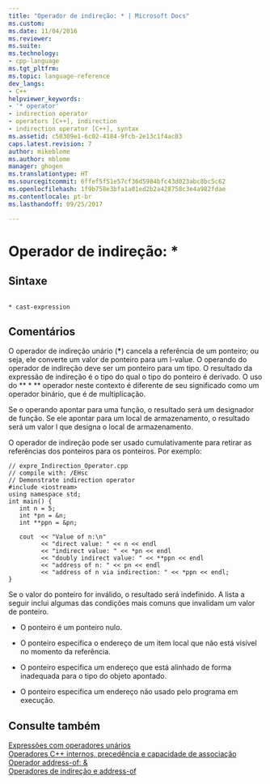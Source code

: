 ```yaml
---
title: "Operador de indireção: * | Microsoft Docs"
ms.custom: 
ms.date: 11/04/2016
ms.reviewer: 
ms.suite: 
ms.technology:
- cpp-language
ms.tgt_pltfrm: 
ms.topic: language-reference
dev_langs:
- C++
helpviewer_keywords:
- '* operator'
- indirection operator
- operators [C++], indirection
- indirection operator [C++], syntax
ms.assetid: c50309e1-6c02-4184-9fcb-2e13c1f4ac03
caps.latest.revision: 7
author: mikeblome
ms.author: mblome
manager: ghogen
ms.translationtype: HT
ms.sourcegitcommit: 6ffef5f51e57cf36d5984bfc43d023abc8bc5c62
ms.openlocfilehash: 1f9b758e3bfa1a01ed2b2a428758c3e4a982fdae
ms.contentlocale: pt-br
ms.lasthandoff: 09/25/2017

---
```

# <a name="indirection-operator-"></a>Operador de indireção: *
## <a name="syntax"></a>Sintaxe  
  
```  
  
* cast-expression  
```  
  
## <a name="remarks"></a>Comentários  
 O operador de indireção unário (**\***) cancela a referência de um ponteiro; ou seja, ele converte um valor de ponteiro para um l-value. O operando do operador de indireção deve ser um ponteiro para um tipo. O resultado da expressão de indireção é o tipo do qual o tipo do ponteiro é derivado. O uso do ** \* ** operador neste contexto é diferente de seu significado como um operador binário, que é de multiplicação.  
  
 Se o operando apontar para uma função, o resultado será um designador de função. Se ele apontar para um local de armazenamento, o resultado será um valor l que designa o local de armazenamento.  
  
 O operador de indireção pode ser usado cumulativamente para retirar as referências dos ponteiros para os ponteiros. Por exemplo:  
  
```  
// expre_Indirection_Operator.cpp  
// compile with: /EHsc  
// Demonstrate indirection operator  
#include <iostream>  
using namespace std;  
int main() {  
   int n = 5;  
   int *pn = &n;  
   int **ppn = &pn;  
  
   cout  << "Value of n:\n"  
         << "direct value: " << n << endl  
         << "indirect value: " << *pn << endl  
         << "doubly indirect value: " << **ppn << endl  
         << "address of n: " << pn << endl  
         << "address of n via indirection: " << *ppn << endl;  
}  
```  
  
 Se o valor do ponteiro for inválido, o resultado será indefinido. A lista a seguir inclui algumas das condições mais comuns que invalidam um valor de ponteiro.  
  
-   O ponteiro é um ponteiro nulo.  
  
-   O ponteiro especifica o endereço de um item local que não está visível no momento da referência.  
  
-   O ponteiro especifica um endereço que está alinhado de forma inadequada para o tipo do objeto apontado.  
  
-   O ponteiro especifica um endereço não usado pelo programa em execução.  
  
## <a name="see-also"></a>Consulte também  
 [Expressões com operadores unários](../cpp/expressions-with-unary-operators.md)   
 [Operadores C++ internos, precedência e capacidade de associação](../cpp/cpp-built-in-operators-precedence-and-associativity.md)   
 [Operador address-of: &](../cpp/address-of-operator-amp.md)   
 [Operadores de indireção e address-of](../c-language/indirection-and-address-of-operators.md)
